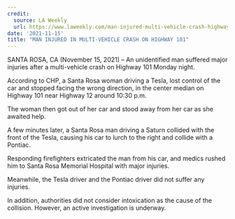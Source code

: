 ```yaml
---
credit:
  source: LA Weekly
  url: https://www.laweekly.com/man-injured-multi-vehicle-crash-highway-101-santa-rosa-ca/
date: '2021-11-15'
title: "MAN INJURED IN MULTI-VEHICLE CRASH ON HIGHWAY 101"
---
```

SANTA ROSA, CA (November 15, 2021) –  An unidentified man suffered major injuries after a multi-vehicle crash on Highway 101 Monday night.

According to CHP, a Santa Rosa woman driving a Tesla, lost control of the car and stopped facing the wrong direction, in the center median on Highway 101 near Highway 12 around 10:30 p.m.

The woman then got out of her car and stood away from her car as she awaited help.

A few minutes later, a Santa Rosa man driving a Saturn collided with the front of the Tesla, causing his car to lurch to the right and collide with a Pontiac.

Responding firefighters extricated the man from his car, and medics rushed him to Santa Rosa Memorial Hospital with major injuries.

Meanwhile, the Tesla driver and the Pontiac driver did not suffer any injuries.

In addition, authorities did not consider intoxication as the cause of the collision. However, an active investigation is underway.
